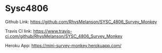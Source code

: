 # Sysc4806

Github Link: https://github.com/RhysMelanson/SYSC_4806_Survey_Monkey

Travis CI link: https://www.travis-ci.com/github/RhysMelanson/SYSC_4806_Survey_Monkey

Heroku App: https://mini-survey-monkey.herokuapp.com/

